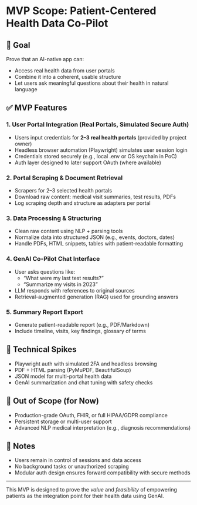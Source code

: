 # MVP Scope: Patient-Centered Health Data Co-Pilot

## 🎯 Goal
Prove that an AI-native app can:
- Access real health data from user portals
- Combine it into a coherent, usable structure
- Let users ask meaningful questions about their health in natural language

## ✅ MVP Features

### 1. User Portal Integration (Real Portals, Simulated Secure Auth)
- Users input credentials for **2–3 real health portals** (provided by project owner)
- Headless browser automation (Playwright) simulates user session login
- Credentials stored securely (e.g., local .env or OS keychain in PoC)
- Auth layer designed to later support OAuth (where available)

### 2. Portal Scraping & Document Retrieval
- Scrapers for 2–3 selected health portals
- Download raw content: medical visit summaries, test results, PDFs
- Log scraping depth and structure as adapters per portal

### 3. Data Processing & Structuring
- Clean raw content using NLP + parsing tools
- Normalize data into structured JSON (e.g., events, doctors, dates)
- Handle PDFs, HTML snippets, tables with patient-readable formatting

### 4. GenAI Co-Pilot Chat Interface
- User asks questions like:
  - “What were my last test results?”
  - “Summarize my visits in 2023”
- LLM responds with references to original sources
- Retrieval-augmented generation (RAG) used for grounding answers

### 5. Summary Report Export
- Generate patient-readable report (e.g., PDF/Markdown)
- Include timeline, visits, key findings, glossary of terms

## 🧪 Technical Spikes
- Playwright auth with simulated 2FA and headless browsing
- PDF + HTML parsing (PyMuPDF, BeautifulSoup)
- JSON model for multi-portal health data
- GenAI summarization and chat tuning with safety checks

## 🚫 Out of Scope (for Now)
- Production-grade OAuth, FHIR, or full HIPAA/GDPR compliance
- Persistent storage or multi-user support
- Advanced NLP medical interpretation (e.g., diagnosis recommendations)

## 🧭 Notes
- Users remain in control of sessions and data access
- No background tasks or unauthorized scraping
- Modular auth design ensures forward compatibility with secure methods

---

This MVP is designed to prove the *value* and *feasibility* of empowering patients as the integration point for their health data using GenAI.